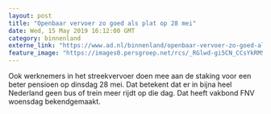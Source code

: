 ```yaml
---
layout: post
title: "Openbaar vervoer zo goed als plat op 28 mei"
date: Wed, 15 May 2019 16:12:00 GMT
category: binnenland
externe_link: "https://www.ad.nl/binnenland/openbaar-vervoer-zo-goed-als-plat-op-28-mei~a6962bac/"
feature_image: "https://images0.persgroep.net/rcs/_RGlwd-gi5CN_CCsYkRMSO1ZLmo/diocontent/130372113/_fitwidth/400/?appId=21791a8992982cd8da851550a453bd7f&quality=0.7"
---
```


Ook werknemers in het streekvervoer doen mee aan de staking voor een beter pensioen op dinsdag 28 mei. Dat betekent dat er in bijna heel Nederland geen bus of trein meer rijdt op die dag. Dat heeft vakbond FNV woensdag bekendgemaakt.
